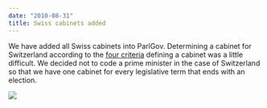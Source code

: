 ```yaml
---
date: "2010-08-31"
title: Swiss cabinets added
---
```


We have added all Swiss cabinets into ParlGov. Determining a cabinet for Switzerland according to the [four criteria](http://wiki.parlgov.org/wiki/DocCabinet#Cabinetdefinition) defining a cabinet was a little difficult. We decided not to code a prime minister in the case of Switzerland so that we have one cabinet for every legislative term that ends with an election.

![](/images/parliament-sweden.jpg)
